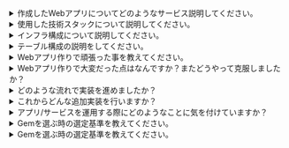 <details>
<summary>作成したWebアプリについてどのようなサービス説明してください。</summary>
プログラミング学習を始めた頃、読書する場所を探すのが大変だと感じ、気軽に探せる専用アプリの開発を思いつきました。そこで読書に適した場所を簡単に見つけられる「Cafe-book」を作成しました。
</details>
<details>
<summary>使用した技術スタックについて説明してください。</summary>
Ruby on Rails：Webアプリの開発で使う便利なフレームワークです。
HTML/CSS：HTMLでページの構造を作り、CSSでデザインを整えました。
JavaScript：ページに動きをつけて、動的なコンテンツを追加しました。
PostgreSQL：データベースとして使用し、アプリ内のデータを管理しました。
Git：コードの履歴を管理し、変更内容を追跡して開発をスムーズに進めました。
</details>
<details>
<summary>インフラ構成について説明してください。</summary>
Render.comを使ってRailsアプリをホスティングし、データベースはマネージドPostgreSQLで管理しています。静的ファイル配信やSSL設定は自動で行われ、CI/CDでコード変更時に自動デプロイされる仕組みです。これにより、シンプルかつ効率的な運用が可能です。SSL設定とは、Webサイトやアプリケーションの通信を暗号化するための設定です。
</details>
<details>
<summary>テーブル構成の説明をしてください。</summary>
データベースには、ユーザー、店舗、レビュー、店舗画像の情報を管理するテーブルがあります。各テーブルは外部キーで関連付けられています。
</details>
<details>
<summary>Webアプリ作りで頑張った事を教えてください。</summary>
エラーが発生した際は、まずエラーの原因と理由を整理し、エラー箇所を特定してから対処方法を予測しながら作業を進めました。エラーの詳細をまとめることで、自分自身で問題の特定ができるだけでなく、エラーが発生した場合に他の人に質問する際にも、より的確に状況を伝えられるよう意識して取り組みました。スクールで学習中はもし解決に時間がかかりそうな場合は質問掲示板にエラーについて整理してたものをアップし相談し作業が滞らないような工夫を行いました。
</details>
<details>
<summary>Webアプリ作りで大変だった点はなんですか？またどうやって克服しましたか？</summary>
エラーが発生した際に、原因の特定や解決が難しいと感じることがありました。しかし、エラーの原因を徹底的に調べ、情報を整理してまとめることで、徐々にエラーの範囲を特定できるようになり、解決に繋げられるようになりました。
プログラミングスクールでは、主にテキストベースで質問する形式だったため、単に『どこが間違っているか分かりません』と尋ねるだけではなく、エラーが起きた原因や現在の状況を自分で整理してから質問する必要がありました。最初はこれが大変で、どのように質問すれば適切な回答を得られるかを学ぶ必要がありました。
具体的には、エラー内容を調べた上で、仮説を立てたり、エラーが発生したコードの部分を明確にするなど、質問の精度を高める努力をしました。また、途中で行き詰まった際には、適宜質問を行い、いただいたアドバイスをもとに再度取り組むことで、解決策を見つけられるようになりました。この経験を通じて、エラーの原因特定力や、的確に質問するスキルを身に付けることができたと感じています。
</details>
<details>
<summary>どのような流れで実装を進めましたか？</summary>
機能ごとにイシューを作成し、その実装方法を明確に記述した後、実装を進めていく方法で作業を進めていました。
イシューを作成する際には、機能ごとにタスクを細分化し、それぞれに実装の手順や注意点を記載しました。その後、実装を進める中で、進捗を確認しつつ、実装した機能が問題なく動作しているかをテストしました。また、問題が発生した場合には、その原因を調査し、解決方法を明確にした上で再度作業を行いました。
</details>
<details>
<summary>これからどんな追加実装を行いますか？</summary>
今後はGoogleから探す機能とおすすめの場所を共有できるように投稿機能を追加したいと考えています。まだテストコードを作成していないのでテストコードを書いて実装がきちんとできているのかも並行して行いたいと考えています。
</details>
<details>
<summary>アプリ/サービスを運用する際にどのようなことに気を付けていますか？</summary>
リリースして終わりではなく、実際にユーザーに使ってもらったフィードバックの反映や、機能のアップデートなどを行って運用を続けていることが大事だと考えています。
</details>
<details>
<summary>Gemを選ぶ時の選定基準を教えてください。</summary>
使用するGemが、実現したい要件に適しているかを確認。また、GitHubで更新状況を確認更新日が行われてたり、依存関係が少ないものを選ぶことで、互換性の問題やトラブルを避けるように心がけています。
</details>
<details>
<summary>Gemを選ぶ時の選定基準を教えてください。</summary>
使用するGemが、実現したい要件に適しているかを確認。また、GitHubで更新状況を確認更新日が行われてたり、依存関係が少ないものを選ぶことで、互換性の問題やトラブルを避けるように心がけています。
</details>
